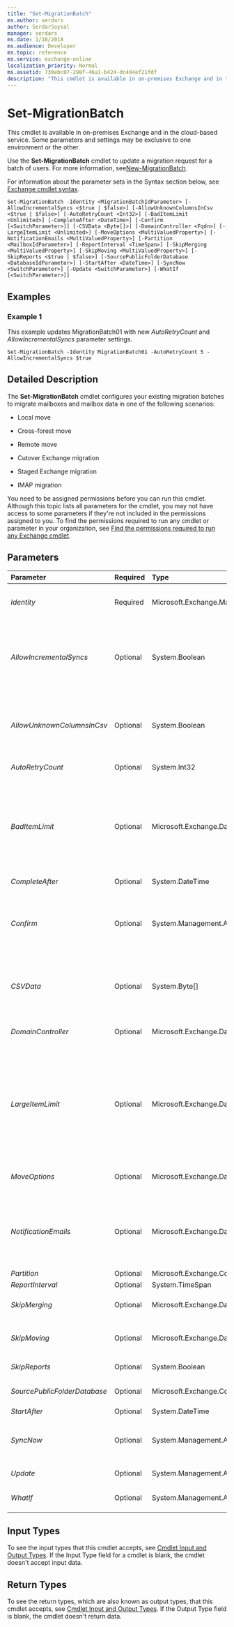 ```yaml
---
title: "Set-MigrationBatch"
ms.author: serdars
author: SerdarSoysal
manager: serdars
ms.date: 1/16/2018
ms.audience: Developer
ms.topic: reference
ms.service: exchange-online
localization_priority: Normal
ms.assetid: 730ebc07-298f-46a1-b424-dc404ef21fdf
description: "This cmdlet is available in on-premises Exchange and in the cloud-based service. Some parameters and settings may be exclusive to one environment or the other."
---
```


# Set-MigrationBatch

This cmdlet is available in on-premises Exchange and in the cloud-based service. Some parameters and settings may be exclusive to one environment or the other. 
  
Use the **Set-MigrationBatch** cmdlet to update a migration request for a batch of users. For more information, see[New-MigrationBatch](new-migrationbatch.md).
  
For information about the parameter sets in the Syntax section below, see [Exchange cmdlet syntax](https://technet.microsoft.com/library/bb123552.aspx). 
  
```
Set-MigrationBatch -Identity <MigrationBatchIdParameter> [-AllowIncrementalSyncs <$true | $false>] [-AllowUnknownColumnsInCsv <$true | $false>] [-AutoRetryCount <Int32>] [-BadItemLimit <Unlimited>] [-CompleteAfter <DateTime>] [-Confirm [<SwitchParameter>]] [-CSVData <Byte[]>] [-DomainController <Fqdn>] [-LargeItemLimit <Unlimited>] [-MoveOptions <MultiValuedProperty>] [-NotificationEmails <MultiValuedProperty>] [-Partition <MailboxIdParameter>] [-ReportInterval <TimeSpan>] [-SkipMerging <MultiValuedProperty>] [-SkipMoving <MultiValuedProperty>] [-SkipReports <$true | $false>] [-SourcePublicFolderDatabase <DatabaseIdParameter>] [-StartAfter <DateTime>] [-SyncNow <SwitchParameter>] [-Update <SwitchParameter>] [-WhatIf [<SwitchParameter>]]

```

## Examples
<a name="Examples"> </a>

### Example 1

This example updates MigrationBatch01 with new  _AutoRetryCount_ and _AllowIncrementalSyncs_ parameter settings.
  
```
Set-MigrationBatch -Identity MigrationBatch01 -AutoRetryCount 5 -AllowIncrementalSyncs $true
```

## Detailed Description
<a name="DetailedDescription"> </a>

The **Set-MigrationBatch** cmdlet configures your existing migration batches to migrate mailboxes and mailbox data in one of the following scenarios:
  
- Local move
    
- Cross-forest move
    
- Remote move
    
- Cutover Exchange migration
    
- Staged Exchange migration
    
- IMAP migration
    
You need to be assigned permissions before you can run this cmdlet. Although this topic lists all parameters for the cmdlet, you may not have access to some parameters if they're not included in the permissions assigned to you. To find the permissions required to run any cmdlet or parameter in your organization, see [Find the permissions required to run any Exchange cmdlet](https://technet.microsoft.com/library/mt432940.aspx).
  
## Parameters
<a name="DetailedDescription"> </a>

|**Parameter**|**Required**|**Type**|**Description**|
|:-----|:-----|:-----|:-----|
| _Identity_ <br/> |Required  <br/> |Microsoft.Exchange.Management.Migration.MigrationService.Batch.MigrationBatchIdParameter  <br/> | The _Identity_ parameter specifies the migration batch that you want to modify. You can use any value that uniquely identifies the migration batch. For example: <br/>  Name (the **Identity** property value) <br/>  GUID (the **BatchGuid** property value) <br/> |
| _AllowIncrementalSyncs_ <br/> |Optional  <br/> |System.Boolean  <br/> | The _AllowIncrementalSyncs_ parameter specifies whether to enable or disable incremental synchronization. Valid values are: <br/>  `$true`: Incremental synchronization is enabled. Any new messages that are sent to the source mailbox are copied to the corresponding target mailbox once every 24 hours.  <br/>  `$false`: Incremental synchronization is disabled. The migration batch will go into the **Stopped** state after the initial synchronization is complete. To complete a migration batch for local moves, cross-forest moves, or remote move migrations, you need to enable incremental synchronization. <br/> |
| _AllowUnknownColumnsInCsv_ <br/> |Optional  <br/> |System.Boolean  <br/> | The _AllowUnknownColumnsInCsv_ parameter specifies whether to allow extra columns in the CSV file that aren't used by migration. Valid values are: <br/>  `$true`: The migration ignores (silently skips) unknown columns in the CSV file (including optional columns with misspelled column headers). All unknown columns are treated like extra columns that aren't used by migration.  <br/>  `$false`: The migration fails if there are any unknown columns in the CSV file. This setting protects against spelling errors in column headers. This is the default value.  <br/> |
| _AutoRetryCount_ <br/> |Optional  <br/> |System.Int32  <br/> |The  _AutoRetryCount_ parameter specifies the number of attempts to restart the migration batch to migrate mailboxes that encountered errors. <br/> |
| _BadItemLimit_ <br/> |Optional  <br/> |Microsoft.Exchange.Data.Unlimited  <br/> |The  _BadItemLimit_ parameter specifies the maximum number of bad items that are allowed before the migration request fails. Abad item is a corrupt item in the source mailbox that can't be copied to the target mailbox. Also included in the bad item limit aremissing items. Missing items are items in the source mailbox that can't be found in the target mailbox when the migration request is ready to complete.  <br/> Valid input for this parameter is an integer or the value  `unlimited`. The default value is 0, which means the migration request will fail if any bad items are detected. If you are OK with leaving a few bad items behind, you can set this parameter to a reasonable value (we recommend 10 or lower) so the migration request can proceed. If too many bad items are detected, consider using the **New-MailboxRepairRequest** cmdlet to attempt to fix corrupted items in the source mailbox, and try the migration request again. <br/> |
| _CompleteAfter_ <br/> |Optional  <br/> |System.DateTime  <br/> |This parameter is reserved for internal Microsoft use.  <br/> |
| _Confirm_ <br/> |Optional  <br/> |System.Management.Automation.SwitchParameter  <br/> | The _Confirm_ switch specifies whether to show or hide the confirmation prompt. How this switch affects the cmdlet depends on if the cmdlet requires confirmation before proceeding. <br/>  Destructive cmdlets (for example, **Remove-\*** cmdlets) have a built-in pause that forces you to acknowledge the command before proceeding. For these cmdlets, you can skip the confirmation prompt by using this exact syntax: `-Confirm:$false`.  <br/>  Most other cmdlets (for example, **New-\*** and **Set-\*** cmdlets) don't have a built-in pause. For these cmdlets, specifying the _Confirm_ switch without a value introduces a pause that forces you acknowledge the command before proceeding. <br/> |
| _CSVData_ <br/> |Optional  <br/> |System.Byte[]  <br/> |The  _CSVData_ parameter specifies the CSV file that contains information about the user mailboxes to be moved or migrated. The required attributes in the header row of the CSV file vary depending on the type of migration. Use the following format for the value of this parameter: `([System.IO.File]::ReadAllBytes(<path of the CSV migration file>))`. For example:  `-CSVData ([System.IO.File]::ReadAllBytes("C:\Users\Administrator\Desktop\MigrationBatch_1.csv"))` <br/> |
| _DomainController_ <br/> |Optional  <br/> |Microsoft.Exchange.Data.Fqdn  <br/> |This parameter is available only in on-premises Exchange.  <br/> The  _DomainController_ parameter specifies the domain controller that's used by this cmdlet to read data from or write data to Active Directory. You identify the domain controller by its fully qualified domain name (FQDN). For example, `dc01.contoso.com`.  <br/> |
| _LargeItemLimit_ <br/> |Optional  <br/> |Microsoft.Exchange.Data.Unlimited  <br/> | The _LargeItemLimit_ parameter specifies the maximum number of large items that are allowed before the migration request fails. Alarge item is a message in the source mailbox that exceeds the maximum message size that's allowed in the target mailbox. If the target mailbox doesn't have a specifically configured maximum message size value, the organization-wide value is used. <br/>  For more information about maximum message size values, see the following topics: <br/>  Exchange 2016:[Message size limits in Exchange 2016](https://technet.microsoft.com/library/bb124345.aspx) <br/>  Exchange Online:[Exchange Online Limits](https://go.microsoft.com/fwlink/p/?LinkId=524926) <br/>  Valid input for this parameter is an integer or the value `unlimited`. The default value is 0, which means the migration request will fail if any large items are detected. If you are OK with leaving a few large items behind, you can set this parameter to a reasonable value (we recommend 10 or lower) so the migration request can proceed.  <br/> |
| _MoveOptions_ <br/> |Optional  <br/> |Microsoft.Exchange.Data.MultiValuedProperty  <br/> |The  _MoveOptions_ parameter specifies the stages of the migration that you want to skip for debugging purposes. Don't use this parameter unless you're directed to do so by Microsoft Customer Service and Support or specific documentation. <br/> Don't use this parameter with the  _SkipMoving_ parameter. <br/> |
| _NotificationEmails_ <br/> |Optional  <br/> |Microsoft.Exchange.Data.MultiValuedProperty  <br/> |The  _NotificationEmails_ parameter specifies one or more email addresses that migration status reports are sent to. <br/> If you don't use this parameter, the status report isn't sent.  <br/> To enter multiple values and overwrite any existing entries, use the following syntax:  `<value1>,<value2>...`. If the values contain spaces or otherwise require quotation marks, you need to use the following syntax:  `"<value1>","<value2>"...`.  <br/> To add or remove one or more values without affecting any existing entries, use the following syntax:  `@{Add="<value1>","<value2>"...; Remove="<value1>","<value2>"...}`.  <br/> |
| _Partition_ <br/> |Optional  <br/> |Microsoft.Exchange.Configuration.Tasks.MailboxIdParameter  <br/> |This parameter is reserved for internal Microsoft use.  <br/> |
| _ReportInterval_ <br/> |Optional  <br/> |System.TimeSpan  <br/> |This parameter is reserved for internal Microsoft use.  <br/> |
| _SkipMerging_ <br/> |Optional  <br/> |Microsoft.Exchange.Data.MultiValuedProperty  <br/> |The  _SkipMerging_ parameter specifies the stages of the migration that you want to skip for debugging purposes. Don't use this parameter unless you're directed to do so by Microsoft Customer Service and Support or specific documentation. <br/> |
| _SkipMoving_ <br/> |Optional  <br/> |Microsoft.Exchange.Data.MultiValuedProperty  <br/> |This parameter has been replaced by the  _MoveOptions_ parameter. <br/> The  _SkipMoving_ parameter specifies the stages of the migration that you want to skip for debugging purposes. Don't use this parameter unless you're directed to do so by Microsoft Customer Service and Support or specific documentation. <br/> |
| _SkipReports_ <br/> |Optional  <br/> |System.Boolean  <br/> |The  _SkipReports_ switch specifies that you want to skip automatic reporting for the migration. You don't need to specify a value with this switch. <br/> |
| _SourcePublicFolderDatabase_ <br/> |Optional  <br/> |Microsoft.Exchange.Configuration.Tasks.DatabaseIdParameter  <br/> |This parameter is available only in on-premises Exchange.  <br/> The  _SourcePublicFolderDatabase_ parameter specifies the name of the source public folder database that's used in a public folder migration. <br/> |
| _StartAfter_ <br/> |Optional  <br/> |System.DateTime  <br/> |This parameter is reserved for internal Microsoft use.  <br/> |
| _SyncNow_ <br/> |Optional  <br/> |System.Management.Automation.SwitchParameter  <br/> |The  _SyncNow_switch starts an immediate sync for users that have already reached Synced status, but doesn't resume any Failed users. You don't need to specify a value with this switch.  <br/> You can use this switch to speed up onboarding moves by using the switch just before the completion of the move. For IMAP migrations, you can use this switch after MX record switchover.  <br/> |
| _Update_ <br/> |Optional  <br/> |System.Management.Automation.SwitchParameter  <br/> |The  _Update_switch sets the Update flag on the migration batch. You don't need to specify a value with this switch.  <br/> |
| _WhatIf_ <br/> |Optional  <br/> |System.Management.Automation.SwitchParameter  <br/> |The  _WhatIf_ switch simulates the actions of the command. You can use this switch to view the changes that would occur without actually applying those changes. You don't need to specify a value with this switch. <br/> |
   
## Input Types
<a name="InputTypes"> </a>

To see the input types that this cmdlet accepts, see [Cmdlet Input and Output Types](http://go.microsoft.com/fwlink/p/?linkId=616387). If the Input Type field for a cmdlet is blank, the cmdlet doesn't accept input data. 
  
## Return Types
<a name="ReturnTypes"> </a>

To see the return types, which are also known as output types, that this cmdlet accepts, see [Cmdlet Input and Output Types](http://go.microsoft.com/fwlink/p/?linkId=616387). If the Output Type field is blank, the cmdlet doesn't return data. 
  

